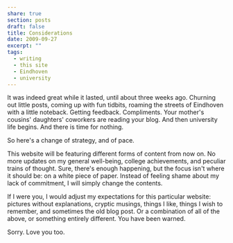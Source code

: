 ```yaml
---
share: true
section: posts
draft: false
title: Considerations
date: 2009-09-27
excerpt: ""
tags:
  - writing
  - this site
  - Eindhoven
  - university
---
```



It was indeed great while it lasted, until about three weeks ago. Churning out little posts, coming up with fun tidbits, roaming the streets of Eindhoven with a little noteback. Getting feedback. Compliments. Your mother's cousins' daughters' coworkers are reading your blog. And then university life begins. And there is time for nothing.

So here's a change of strategy, and of pace.

This website will be featuring different forms of content from now on. No more updates on my general well-being, college achievements, and peculiar trains of thought. Sure, there's enough happening, but the focus isn't where it should be: on a white piece of paper. Instead of feeling shame about my lack of commitment, I will simply change the contents. 

If I were you, I would adjust my expectations for this particular website: pictures without explanations, cryptic musings, things I like, things I wish to remember, and sometimes the old blog post. Or a combination of all of the above, or something entirely different. You have been warned.

Sorry.
Love you too.